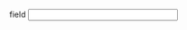 <div class="form-group">
    <label>field</label>
    <input required id="field" type="text" class="form-control" name="field" size="30"/>
</div>
